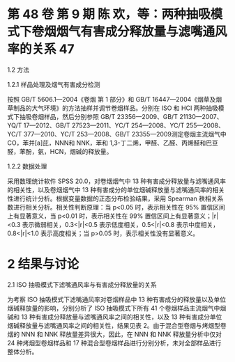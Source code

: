 # 第 48 卷 第 9 期 陈 欢，等：两种抽吸模式下卷烟烟气有害成分释放量与滤嘴通风率的关系 47

1.2 方法

1.2.1 样品处理及烟气有害成分检测

按照 GB/T 5606.1—2004《卷烟 第 1 部分》和 GB/T 16447—2004《烟草及烟草制品的大气环境》的方法抽样并调节卷烟样品。分别在 ISO 和 HCI 两种抽吸模式下抽吸卷烟样品，然后分别参照 GB/T 23356—2009、GB/T 21130—2007、YQ/T 17—2012、GB/T 27523—2011、YC/T 254—2008、YC/T 255—2008、YC/T 377—2010、YC/T 253—2008、GB/T 23355—2009测定卷烟主流烟气中 CO，苯并[a]芘，NNN和 NNK，苯和 1,3-丁二烯，甲醛、乙醛、丙烯醛和巴豆醛，苯酚，氨，HCN，烟碱的释放量。

1.2.2 数据处理

采用数理统计软件 SPSS 20.0，对卷烟烟气中 13 种有害成分释放量与滤嘴通风率的相关性，以及卷烟烟气中 13 种有害成分的单位烟碱释放量与滤嘴通风率的相关性进行统计分析。根据变量数据的正态分布检验结果，采用 Spearman 秩相关系数进行相关分析。相关性判断原理：当 p<0.05 时，表示相关性在 95% 置信区间上有显著意义，当 p<0.01 时，表示相关性在 99% 置信区间上有显著意义；|r|<0.3 表示微弱相关，0.3<|r|<0.5 表示低度相关，0.5<|r|<0.8 表示中度相关，0.8<|r|<1.0 表示高度相关；当 p>0.05 时，表示相关性没有显著意义。

# 2 结果与讨论

2.1 ISO 抽吸模式下滤嘴通风率与有害成分释放量的关系

为考察 ISO 抽吸模式下滤嘴通风率对卷烟样品中 13 种有害成分的释放量以及单位烟碱释放量的影响，分别分析了 ISO 抽吸模式下所有 41 个卷烟样品主流烟气中烟碱和 13 种有害成分释放量与滤嘴通风率之间的相关性，以及 13 种有害成分单位烟碱释放量与滤嘴通风率之间的相关性，结果见表 2。由于混合型卷烟与烤烟型卷烟的 NNN 和 NNK 释放量差异很大，因此，在 NNN 和 NNK 释放量分析中仅对 24 种烤烟型卷烟样品和 17 种混合型卷烟样品进行分别分析，未对全部样品进行整体分析。
